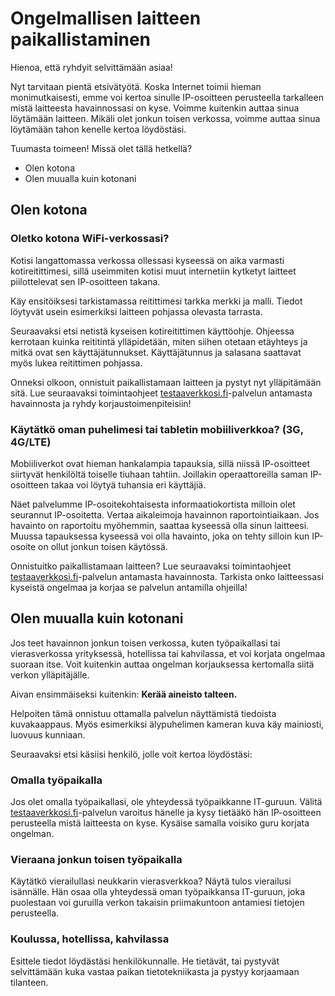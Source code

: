 # Ongelmallisen laitteen paikallistaminen

Hienoa, että ryhdyit selvittämään asiaa!

Nyt tarvitaan pientä etsivätyötä. Koska Internet toimii hieman monimutkaisesti, emme voi kertoa sinulle IP-osoitteen perusteella tarkalleen mistä laitteesta havainnossasi on kyse. Voimme kuitenkin auttaa sinua löytämään laitteen. Mikäli olet jonkun toisen verkossa, voimme auttaa sinua löytämään tahon kenelle kertoa löydöstäsi.

Tuumasta toimeen! Missä olet tällä hetkellä?

- Olen kotona
- Olen muualla kuin kotonani

## Olen kotona

### Oletko kotona WiFi-verkossasi?

Kotisi langattomassa verkossa ollessasi kyseessä on aika varmasti kotireitittimesi, sillä useimmiten kotisi muut internetiin kytketyt laitteet piilottelevat sen IP-osoitteen takana.

Käy ensitöiksesi tarkistamassa reitittimesi tarkka merkki ja malli. Tiedot löytyvät usein esimerkiksi laitteen pohjassa olevasta tarrasta.

Seuraavaksi etsi netistä kyseisen kotireitittimen käyttöohje. Ohjeessa kerrotaan kuinka reititintä ylläpidetään, miten siihen otetaan etäyhteys ja mitkä ovat sen käyttäjätunnukset. Käyttäjätunnus ja salasana saattavat myös lukea reitittimen pohjassa.

Onneksi olkoon, onnistuit paikallistamaan laitteen ja pystyt nyt ylläpitämään sitä. Lue seuraavaksi toimintaohjeet [testaaverkkosi.fi](https://testaaverkkosi.fi)-palvelun antamasta havainnosta ja ryhdy korjaustoimenpiteisiin!

### Käytätkö oman puhelimesi tai tabletin mobiiliverkkoa? (3G, 4G/LTE)

Mobiiliverkot ovat hieman hankalampia tapauksia, sillä niissä IP-osoitteet siirtyvät henkilöltä toiselle tiuhaan tahtiin. Joillakin operaattoreilla saman IP-osoitteen takaa voi löytyä tuhansia eri käyttäjiä.

Näet palvelumme IP-osoitekohtaisesta informaatiokortista milloin olet seurannut IP-osoitetta. Vertaa aikaleimoja havainnon raportointiaikaan. Jos havainto on raportoitu myöhemmin, saattaa kyseessä olla sinun laitteesi. Muussa tapauksessa kyseessä voi olla havainto, joka on tehty silloin kun IP-osoite on ollut jonkun toisen käytössä.

Onnistuitko paikallistamaan laitteen? Lue seuraavaksi toimintaohjeet [testaaverkkosi.fi](https://testaaverkkosi.fi)-palvelun antamasta havainnosta. Tarkista onko laitteessasi kyseistä ongelmaa ja korjaa se palvelun antamilla ohjeilla!

## Olen muualla kuin kotonani

Jos teet havainnon jonkun toisen verkossa, kuten työpaikallasi tai vierasverkossa yrityksessä, hotellissa tai kahvilassa, et voi korjata ongelmaa suoraan itse. Voit kuitenkin auttaa ongelman korjauksessa kertomalla siitä verkon ylläpitäjälle.

Aivan ensimmäiseksi kuitenkin: **Kerää aineisto talteen.**

Helpoiten tämä onnistuu ottamalla palvelun näyttämistä tiedoista kuvakaappaus. Myös esimerkiksi älypuhelimen kameran kuva käy mainiosti, luovuus kunniaan.

Seuraavaksi etsi käsiisi henkilö, jolle voit kertoa löydöstäsi:

### Omalla työpaikalla

Jos olet omalla työpaikallasi, ole yhteydessä työpaikkanne IT-guruun. Välitä [testaaverkkosi.fi](https://testaaverkkosi.fi)-palvelun varoitus hänelle ja kysy tietääkö hän IP-osoitteen perusteella mistä laitteesta on kyse. Kysäise samalla voisiko guru korjata ongelman.

### Vieraana jonkun toisen työpaikalla

Käytätkö vierailullasi neukkarin vierasverkkoa? Näytä tulos vierailusi isännälle. Hän osaa olla yhteydessä oman työpaikkansa IT-guruun, joka puolestaan voi guruilla verkon takaisin priimakuntoon antamiesi tietojen perusteella.

### Koulussa, hotellissa, kahvilassa

Esittele tiedot löydästäsi henkilökunnalle. He tietävät, tai pystyvät selvittämään kuka vastaa paikan tietotekniikasta ja pystyy korjaamaan tilanteen.
